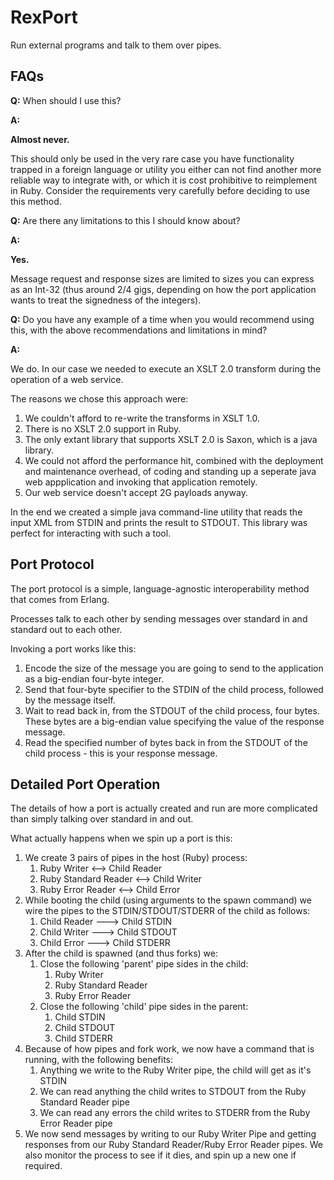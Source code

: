 # RexPort

Run external programs and talk to them over pipes.

## FAQs

**Q:** When should I use this?

**A:**

**Almost never.**

This should only be used in the very rare case you have functionality trapped in a foreign language or utility you either can not find another more reliable way to integrate with, or which it is cost prohibitive to reimplement in Ruby.  Consider the requirements very carefully before deciding to use this method.

**Q:** Are there any limitations to this I should know about?

**A:**

**Yes.**

Message request and response sizes are limited to sizes you can express as an Int-32 (thus around 2/4 gigs, depending on how the port application wants to treat the signedness of the integers).

**Q:** Do you have any example of a time when you would recommend using this, with the above recommendations and limitations in mind?

**A:**

We do.  In our case we needed to execute an XSLT 2.0 transform during the operation of a web service.

The reasons we chose this approach were:
1. We couldn't afford to re-write the transforms in XSLT 1.0.
2. There is no XSLT 2.0 support in Ruby.
3. The only extant library that supports XSLT 2.0 is Saxon, which is a java library.
4. We could not afford the performance hit, combined with the deployment and maintenance overhead, of coding and standing up a seperate java web appplication and invoking that application remotely.
5. Our web service doesn't accept 2G payloads anyway.

In the end we created a simple java command-line utility that reads the input XML from STDIN and prints the result to STDOUT.  This library was perfect for interacting with such a tool.

## Port Protocol

The port protocol is a simple, language-agnostic interoperability method that comes from Erlang.

Processes talk to each other by sending messages over standard in and standard out to each other.

Invoking a port works like this:
1. Encode the size of the message you are going to send to the application as a big-endian four-byte integer.
2. Send that four-byte specifier to the STDIN of the child process, followed by the message itself.
3. Wait to read back in, from the STDOUT of the child process, four bytes.  These bytes are a big-endian value specifying the value of the response message.
4. Read the specified number of bytes back in from the STDOUT of the child process - this is your response message.

## Detailed Port Operation

The details of how a port is actually created and run are more complicated than simply talking over standard in and out.

What actually happens when we spin up a port is this:
1. We create 3 pairs of pipes in the host (Ruby) process:
   1. Ruby Writer <--> Child Reader
   2. Ruby Standard Reader <--> Child Writer
   3. Ruby Error Reader <--> Child Error
2. While booting the child (using arguments to the spawn command) we wire the pipes to the STDIN/STDOUT/STDERR of the child as follows:
   1. Child Reader ---> Child STDIN
   2. Child Writer ---> Child STDOUT
   3. Child Error ---> Child STDERR
3. After the child is spawned (and thus forks) we:
   1. Close the following 'parent' pipe sides in the child:
      1. Ruby Writer
      2. Ruby Standard Reader
      3. Ruby Error Reader
   2. Close the following 'child' pipe sides in the parent:
      1. Child STDIN
      2. Child STDOUT
      3. Child STDERR
4. Because of how pipes and fork work, we now have a command that is running, with the following benefits:
   1. Anything we write to the Ruby Writer pipe, the child will get as it's STDIN
   2. We can read anything the child writes to STDOUT from the Ruby Standard Reader pipe
   3. We can read any errors the child writes to STDERR from the Ruby Error Reader pipe
5. We now send messages by writing to our Ruby Writer Pipe and getting responses from our Ruby Standard Reader/Ruby Error Reader pipes.  We also monitor the process to see if it dies, and spin up a new one if required.